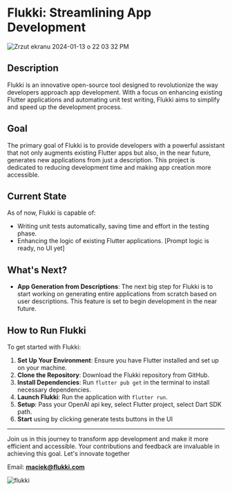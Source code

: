 # Flukki: Streamlining App Development
![Zrzut ekranu 2024-01-13 o 22 03 32 PM](https://github.com/maciejbrzezinski/flukki/assets/34410554/6de626da-4f0b-43ef-a430-ba4fc6b8bb59)

## Description
Flukki is an innovative open-source tool designed to revolutionize the way developers approach app development. With a focus on enhancing existing Flutter applications and automating unit test writing, Flukki aims to simplify and speed up the development process.

## Goal
The primary goal of Flukki is to provide developers with a powerful assistant that not only augments existing Flutter apps but also, in the near future, generates new applications from just a description. This project is dedicated to reducing development time and making app creation more accessible.

## Current State
As of now, Flukki is capable of:
- Writing unit tests automatically, saving time and effort in the testing phase.
- Enhancing the logic of existing Flutter applications. [Prompt logic is ready, no UI yet]

## What's Next?
- **App Generation from Descriptions**: The next big step for Flukki is to start working on generating entire applications from scratch based on user descriptions. This feature is set to begin development in the near future.

## How to Run Flukki
To get started with Flukki:
1. **Set Up Your Environment**: Ensure you have Flutter installed and set up on your machine.
2. **Clone the Repository**: Download the Flukki repository from GitHub.
3. **Install Dependencies**: Run `flutter pub get` in the terminal to install necessary dependencies.
4. **Launch Flukki**: Run the application with `flutter run`.
5. **Setup**: Pass your OpenAI api key, select Flutter project, select Dart SDK path.
6. **Start** using by clicking generate tests buttons in the UI

---

Join us in this journey to transform app development and make it more efficient and accessible. Your contributions and feedback are invaluable in achieving this goal. Let's innovate together

Email: **maciek@flukki.com**

![flukki](https://github.com/maciejbrzezinski/flukki/assets/34410554/83bcef1b-1ef8-41ee-8104-36752a148a29)
